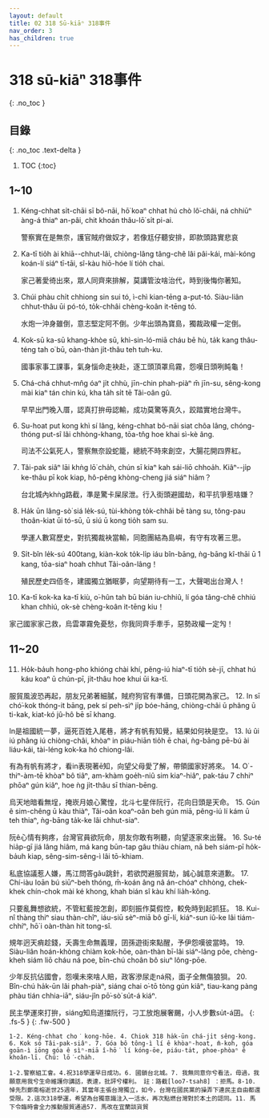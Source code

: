 ```yaml
---
layout: default
title: 02 318 Sū-kiāⁿ 318事件
nav_order: 3
has_children: true
---
```


# 318 sū-kiāⁿ 318事件
{: .no_toc }

## 目錄
{: .no_toc .text-delta }

1. TOC
{:toc}

## 1~10
1. Kéng-chhat si̍t-chāi sī bô-nāi, hō͘ koaⁿ chhat hú chò lô͘-châi, ná chhiūⁿ àng-á thiaⁿ an-pâi, chit khoán thâu-lō͘ si̍t pi-ai.

   警察實在是無奈，護官賊府做奴才，若像尪仔聽安排，即款頭路實悲哀
2. Ka-tī tio̍h ài khiā--chhut-lâi, chiòng-lâng tâng-chê lâi pâi-kái, mài-kóng koán-lí siáⁿ tī-tāi, sî-kàu hiō-hóe lí tio̍h chai.

   家己著愛徛出來，眾人同齊來排解，莫講管汝啥治代，時到後悔你著知。
3. Chúi phàu chi̍t chhiong sin sui tó, ì-chì kian-tēng a-put-tó. Siàu-liân chhut-thâu ūi pó-tó, to̍k-chhâi chèng-koân it-tēng tó.

   水炮一沖身雖倒，意志堅定阿不倒。少年出頭為寶島，獨裁政權一定倒。
4. Kok-sū ka-sū khang-khòe sū, khì-sin-ló-miā cháu bē hù, ta̍k kang thâu-téng tah o͘ bū, oàn-thàn ji̍t-thâu teh tuh-ku.
   
   國事家事工課事，氣身惱命走袂赴，逐工頭頂罩烏霧，怨嘆日頭咧盹龜！
5. Chá-chá chhut-mn̂g óaⁿ ji̍t chhù, jīn-chin phah-piàⁿ m̄ jīn-su, sêng-kong mài kiaⁿ tán chin kú, kha ta̍h si̍t tē Tâi-oân gû.
   
   早早出門晚入厝，認真打拚毋認輸，成功莫驚等真久，跤踏實地台灣牛。
6. Su-hoat put kong khì sí lâng, kéng-chhat bô-nāi siat chôa lâng, chóng-thóng put-sî lâi chhòng-khang, tōa-tn̂g hoe khai sì-kè âng.
   
   司法不公氣死人，警察無奈設蛇籠，總統不時來創空，大腸花開四界紅。
7. Tâi-pak siâⁿ lāi khǹg lō͘ cha̍h, chún sī kiaⁿ kah sái-liō chhoa̍h. Kiâⁿ--ji̍p ke-thâu pī kok kiap, hô-pêng khòng-cheng jiá siáⁿ hiâm？
   
   台北城內khǹg路截，準是驚卡屎尿泄。行入街頭避國劫，和平抗爭惹啥嫌？
8. Ha̍k ūn lâng-sò͘ siá le̍k-sú, tùi-khòng to̍k-chhâi bē tàng su, tông-pau thoân-kiat ūi tó-sū, ū siú ū kong tio̍h sam su.
   
   學運人數寫歷史，對抗獨裁袂當輸，同胞團結為島嶼，有守有攻著三思。
9. Si̍t-bîn le̍k-sú 400tang, kiàn-kok to̍k-li̍p iáu bîn-bāng, ǹg-bāng kî-thāi ū 1 kang, tōa-siaⁿ hoah chhut Tâi-oân-lâng！
   
   殖民歷史四佰冬，建國獨立猶眠夢，向望期待有一工，大聲喝出台灣人！
10. Ka-tī kok-ka ka-tī kiù, o͘-hûn tah bū bián iu-chhiû, lí góa tâng-chê chhiú khan chhiú, ok-sè chèng-koân it-tēng kiu！

   家己國家家己救，烏雲罩霧免憂愁，你我同齊手牽手，惡勢政權一定勼！

## 11~20
11. Ho̍k-ba̍uh hong-pho khióng chài khí, pêng-iú hiaⁿ-tī tio̍h sè-jī, chhat hú káu koaⁿ ū chún-pī, ji̍t-thâu hoe khui ūi ka-tī.

   服貿風波恐再起，朋友兄弟著細膩，賊府狗官有準備，日頭花開為家己。
12. In sī chó͘-kok thóng-it bāng, pek sí peh-sìⁿ ji̍p bóe-hāng, chiòng-châi ū phâng ū ti-kak, kiat-kó jû-hô bē sī khang.
   
   In是祖國統一夢，逼死百姓入尾巷，將才有帆有知覺，結果如何袂是空。
13. Iú ûi iú phâng iú chiòng-châi, khòaⁿ in piáu-hiān tio̍h ē chai, ǹg-bāng pē-bú ài liáu-kái, tài-léng kok-ka hó chiong-lâi.

   有為有帆有將才，看in表現著ē知，向望父母愛了解，帶領國家好將來。
14. O͘ -thiⁿ-àm-tē khòaⁿ bô tiâⁿ, am-khàm goe̍h-niû sim kiaⁿ-hiâⁿ, pak-táu 7 chhiⁿ phōaⁿ gún kiâⁿ, hoe ǹg ji̍t-thâu sī thian-bēng.

   烏天地暗看無埕，掩崁月娘心驚惶，北斗七星伴阮行，花向日頭是天命。
15. Gún ê sim-chêng ū kàu thiàⁿ, Tâi-oân koaⁿ-oân beh gún miā, pêng-iú lí kám ū teh thiaⁿ, ǹg-bāng ta̍k-ke lâi chhut-siaⁿ.

   阮ê心情有夠疼，台灣官員欲阮命，朋友你敢有咧聽，向望逐家來出聲。
16. Su-té hia̍p-gī jiá lâng hiâm, má kang būn-tap gâu thiàu chiam, nā beh siám-pī ho̍k-ba̍uh kiap, sêng-sim-sêng-ì lâi tō-khiam.
   
   私底協議惹人嫌，馬江問答gâu跳針，若欲閃避服貿劫，誠心誠意來道歉。
17. Chí-iàu loān bú siūⁿ-beh thóng, m̄-koán âng nâ án-chóaⁿ chhòng, chek-khek chín-chok mài ké khong, khah bián sî kàu khí lia̍h-kông.
   
   只要亂舞想欲統，不管紅藍按怎創，即刻振作莫假悾，較免時到起抓狂。
18. Kui-nî thàng thiⁿ siau thàn-chîⁿ, iáu-siū sèⁿ-miā bô gī-lí, kiáⁿ-sun iû-ke lâi tiám-chhíⁿ, hō͘ i oàn-thàn hit tong-sî.
   
   規年迥天痟趁錢，夭壽生命無義理，囝孫遊街來點醒，予伊怨嘆彼當時。
19. Siàu-liân hoán-khòng chiàm kok-hōe, oàn-thàn bī-lâi siáⁿ-lâng pôe, chèng-kheh siám liō cháu ná poe, bīn-chú choân bô siuⁿ lông-pōe.
   
   少年反抗佔國會，怨嘆未來啥人賠，政客滲尿走ná飛，面子全無傷狼狽。
20. Bîn-chú ha̍k-ūn lâi phah-piàⁿ, siáng chai o͘-tō tòng gún kiâⁿ, tiau-kang pàng phàu tián chhia-iāⁿ, siáu-jîn pō͘-sò͘ su̍t-á kiáⁿ.
   
   民主學運來打拚，siáng知烏道擋阮行，刁工放炮展奢颺，小人步數su̍t-á囝。
{: .fs-5 }
{: .fw-500 }


```1-2. Kéng-chhat cho͘ kong-hōe. 4. Chiok 318 ha̍k-ūn chá-ji̍t sêng-kong. 6. Kok só Tâi-pak-siâⁿ. 7. Góa bô tông-ì lí ê khòaⁿ-hoat, m̄-koh, góa goān-ì iōng góa ê sìⁿ-miā î-hō͘ lí kóng-ōe, piáu-ta̍t, phoe-phòaⁿ ê khoân-lī. Chú: lō͘-cha̍h. ```

```1-2.警察組工會。4.祝318學運早日成功。6. 國鎖台北城。7. 我無同意你兮看法，毋過，我願意用我兮生命維護你講話，表達，批評兮權利。 註：路截[loo7-tsah8] ：拒馬。8-10. 悼先烈鄭南榕逝世25週年，其當年主張台灣獨立，如今，台灣在國民黨的操弄下連民主自由都還受限。2.這次318學運，希望為台獨意識注入一活水，再次點燃台灣對於本土的認同。11. 馬下令臨時會全力推動服貿通過57. 馬改在宜蘭談貨貿```

